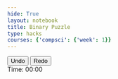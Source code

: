 ```yaml
---
hide: True
layout: notebook
title: Binary Puzzle
type: hacks
courses: {'compsci': {'week': 1}}
---
```


<html>
<head>
    <title>Binary Puzzle</title>
    <style>
        /* Add your CSS styles here */
    </style>
</head>
<body>
    <div id="puzzle-container">
        <!-- Grid will be generated by JavaScript -->
    </div>
    <div id="controls">
        <button id="undo">Undo</button>
        <button id="redo">Redo</button>
        <div id="timer">Time: 00:00</div>
    </div>
    <script>
    let history = [];
    let currentStep = -1;
    let timerInterval;
    let startTime;
    function generateGrid(size) {
        const container = document.getElementById('puzzle-container');
        container.style.gridTemplateColumns = `repeat(${size}, 50px)`;
        for (let i = 0; i < size; i++) {
            for (let j = 0; j < size; j++) {
                const cell = document.createElement('div');
                cell.className = 'puzzle-cell';
                cell.addEventListener('click', () => toggleCellValue(cell, true));
                container.appendChild(cell);
            }
        }
        startTimer();
        bindButtons();
    }
    function toggleCellValue(cell, addToHistory) {
        if (addToHistory) {
            saveHistory();
        }
        if (cell.textContent === '') {
            cell.textContent = '1';
        } else if (cell.textContent === '1') {
            cell.textContent = '0';
        } else {
            cell.textContent = '';
        }
        if (isPuzzleValid()) {
            alert("Congratulations! You solved the puzzle.");
        }
    }
    function startTimer() {
        startTime = new Date();
        timerInterval = setInterval(updateTimer, 1000);
    }
    function updateTimer() {
        const currentTime = new Date();
        const elapsed = new Date(currentTime - startTime);
        const minutes = elapsed.getUTCMinutes();
        const seconds = elapsed.getUTCSeconds();
        document.getElementById('timer').textContent = `Time: ${minutes.toString().padStart(2, '0')}:${seconds.toString().padStart(2, '0')}`;
    }
    function saveHistory() {
        const state = Array.from(document.querySelectorAll('.puzzle-cell')).map(cell => cell.textContent);
        history = history.slice(0, currentStep + 1);
        history.push(state);
        currentStep++;
    }
    function undo() {
        if (currentStep > 0) {
            currentStep--;
            restoreState(history[currentStep]);
        }
    }
    function redo() {
        if (currentStep < history.length - 1) {
            currentStep++;
            restoreState(history[currentStep]);
        }
    }
    function restoreState(state) {
        const cells = document.querySelectorAll('.puzzle-cell');
        state.forEach((value, index) => {
            cells[index].textContent = value;
        });
    }
    function bindButtons() {
        document.getElementById('undo').addEventListener('click', undo);
        document.getElementById('redo').addEventListener('click', redo);
    }
    function isPuzzleValid() {
        const size = 6; // assuming a 6x6 grid
        for (let i = 0; i < size; i++) {
            if (!checkRow(i, size) || !checkColumn(i, size)) {
                return false;
            }
        }
        return isPuzzleComplete(); // Check if the puzzle is complete
    }
    function isPuzzleComplete() {
        // Check if all cells are filled and the puzzle follows the rules
        const cells = document.querySelectorAll('.puzzle-cell');
        for (let cell of cells) {
            if (cell.textContent === '') {
                return false; // Puzzle is not complete if any cell is empty
            }
        }
        return true;
    }
    function checkRow(row, size) {
        let count = { '0': 0, '1': 0, '': 0 };
        let lastValue = null, repeat = 0;
        for (let col = 0; col < size; col++) {
            let cellIndex = row * size + col;
            let value = document.querySelectorAll('.puzzle-cell')[cellIndex].textContent;
            count[value]++;
            if (value === lastValue) {
                repeat++;
                if (repeat > 1 && value !== '') return false; // More than two same numbers adjacent
            } else {
                repeat = 0;
            }
            lastValue = value;
        }
        return count['0'] === count['1'] || count[''] > 0; // Equal number of '0's and '1's or empty cells present
    }
    function checkColumn(col, size) {
        let count = { '0': 0, '1': 0, '': 0 };
        let lastValue = null, repeat = 0;
        for (let row = 0; row < size; row++) {
            let cellIndex = row * size + col;
            let value = document.querySelectorAll('.puzzle-cell')[cellIndex].textContent;
            count[value]++;
            if (value === lastValue) {
                repeat++;
                if (repeat > 1 && value !== '') return false; // More than two same numbers adjacent
            } else {
                repeat = 0;
            }
            lastValue = value;
        }
        return count['0'] === count['1'] || count[''] > 0; // Equal number of '0's and '1's or empty cells present
    }
    document.addEventListener('DOMContentLoaded', () => {
        generateGrid(6); // Initialize 6x6 grid
    });
</script>

</body>
</html>

